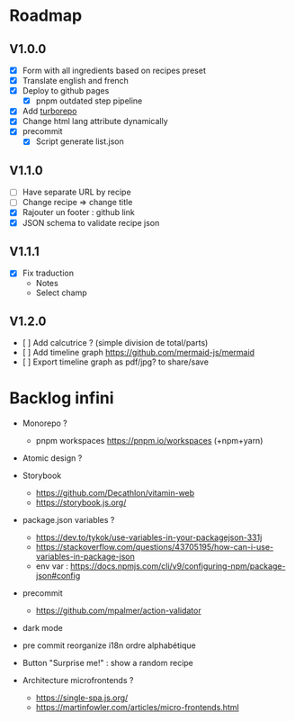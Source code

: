 # Roadmap
## V1.0.0
- [x] Form with all ingredients based on recipes preset
- [x] Translate english and french
- [x] Deploy to github pages
  - [x] pnpm outdated step pipeline
- [x] Add [turborepo](https://turbo.build/repo/docs)
- [x] Change html lang attribute dynamically
- [x] precommit
  - [x] Script generate list.json

## V1.1.0
- [ ] Have separate URL by recipe
- [ ] Change recipe => change title
- [x] Rajouter un footer : github link
- [x] JSON schema to validate recipe json

## V1.1.1
- [x] Fix traduction
  - Notes
  - Select champ

## V1.2.0
- [ ] Add calcutrice ? (simple division de total/parts)
- [ ] Add timeline graph https://github.com/mermaid-js/mermaid
- [ ] Export timeline graph as pdf/jpg? to share/save

# Backlog infini
- Monorepo ?
  - pnpm workspaces https://pnpm.io/workspaces (+npm+yarn)
- Atomic design ?
- Storybook
  - https://github.com/Decathlon/vitamin-web
  - https://storybook.js.org/

- package.json variables ?
  - https://dev.to/tykok/use-variables-in-your-packagejson-331j
  - https://stackoverflow.com/questions/43705195/how-can-i-use-variables-in-package-json
  - env var : https://docs.npmjs.com/cli/v9/configuring-npm/package-json#config
- precommit
  - https://github.com/mpalmer/action-validator
- dark mode
- pre commit reorganize i18n ordre alphabétique
- Button "Surprise me!" : show a random recipe
- Architecture microfrontends ?
  - https://single-spa.js.org/
  - https://martinfowler.com/articles/micro-frontends.html